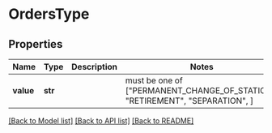 # OrdersType


## Properties
Name | Type | Description | Notes
------------ | ------------- | ------------- | -------------
**value** | **str** |  |  must be one of ["PERMANENT_CHANGE_OF_STATION", "RETIREMENT", "SEPARATION", ]

[[Back to Model list]](../README.md#documentation-for-models) [[Back to API list]](../README.md#documentation-for-api-endpoints) [[Back to README]](../README.md)


